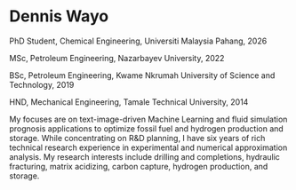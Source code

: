 # Dennis Wayo

PhD Student, Chemical Engineering, Universiti Malaysia Pahang, 2026

MSc, Petroleum Engineering, Nazarbayev University, 2022

BSc, Petroleum Engineering, Kwame Nkrumah University of Science and Technology, 2019

HND, Mechanical Engineering, Tamale Technical University, 2014

My focuses are on text-image-driven Machine Learning and fluid simulation prognosis applications to optimize fossil fuel and hydrogen production and storage. While concentrating on R&D planning, I have six years of rich technical research experience in experimental and numerical approximation analysis. My research interests include drilling and completions, hydraulic fracturing, matrix acidizing, carbon capture, hydrogen production, and storage.
